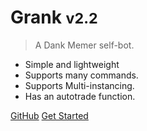 # Grank <small>v2.2</small>

> A Dank Memer self-bot.

- Simple and lightweight
- Supports many commands.
- Supports Multi-instancing.
- Has an autotrade function.

[GitHub](https://github.com/didlly/grank/)
[Get Started](#getting-started)